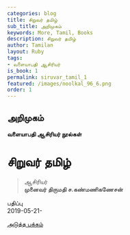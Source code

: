 ```yaml
---
categories: blog
title: சிறுவர் தமிழ்
sub_title: அறிமுகம்
keywords: More, Tamil, Books
description: சிறுவர் தமிழ்
author: Tamilan
layout: Ruby
tags:
- வளையாபதி ஆசிரியர்
is_book: 1
permalink: siruvar_tamil_1
featured: /images/noolkal_96_6.png
order: 1
---
```

## அறிமுகம்

**வளையாபதி ஆசிரியர் நூல்கள்**

# சிறுவர் தமிழ்

> ஆசிரியர்  
>  **முனைவர் திருமதி ச.கண்மணிகணேசன்**

பதிப்பு  
2019-05-21-

[அடுத்த பக்கம்](siruvar_tamil_2)